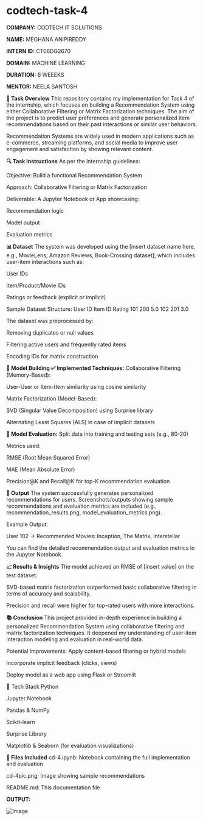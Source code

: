 # codtech-task-4

**COMPANY:** CODTECH IT SOLUTIONS

**NAME:** MEGHANA ANIPIREDDY

**INTERN ID:** CT06DG2670

**DOMAIN:** MACHINE LEARNING

**DURATION:** 6 WEEEKS

**MENTOR:** NEELA SANTOSH

**📝 Task Overview**
This repository contains my implementation for Task 4 of the internship, which focuses on building a Recommendation System using either Collaborative Filtering or Matrix Factorization techniques. The aim of the project is to predict user preferences and generate personalized item recommendations based on their past interactions or similar user behaviors.

Recommendation Systems are widely used in modern applications such as e-commerce, streaming platforms, and social media to improve user engagement and satisfaction by showing relevant content.

**🔍 Task Instructions**
As per the internship guidelines:

Objective: Build a functional Recommendation System

Approach: Collaborative Filtering or Matrix Factorization

Deliverable: A Jupyter Notebook or App showcasing:

Recommendation logic

Model output

Evaluation metrics

**📊 Dataset**
The system was developed using the [insert dataset name here, e.g., MovieLens, Amazon Reviews, Book-Crossing dataset], which includes user-item interactions such as:

User IDs

Item/Product/Movie IDs

Ratings or feedback (explicit or implicit)

Sample Dataset Structure:
User ID	Item ID	Rating
101	200	5.0
102	201	3.0

The dataset was preprocessed by:

Removing duplicates or null values

Filtering active users and frequently rated items

Encoding IDs for matrix construction

**🧠 Model Building
✅ Implemented Techniques:**
Collaborative Filtering (Memory-Based):

User-User or Item-Item similarity using cosine similarity

Matrix Factorization (Model-Based):

SVD (Singular Value Decomposition) using Surprise library

Alternating Least Squares (ALS) in case of implicit datasets

**🧪 Model Evaluation:**
Split data into training and testing sets (e.g., 80-20)

Metrics used:

RMSE (Root Mean Squared Error)

MAE (Mean Absolute Error)

Precision@K and Recall@K for top-K recommendation evaluation

**🎯 Output**
The system successfully generates personalized recommendations for users.
Screenshots/outputs showing sample recommendations and evaluation metrics are included (e.g., recommendation_results.png, model_evaluation_metrics.png).

Example Output:

User 102 → Recommended Movies: Inception, The Matrix, Interstellar

You can find the detailed recommendation output and evaluation metrics in the Jupyter Notebook.

**📈 Results & Insights**
The model achieved an RMSE of [insert value] on the test dataset.

SVD-based matrix factorization outperformed basic collaborative filtering in terms of accuracy and scalability.

Precision and recall were higher for top-rated users with more interactions.

**📚 Conclusion**
This project provided in-depth experience in building a personalized Recommendation System using collaborative filtering and matrix factorization techniques. It deepened my understanding of user-item interaction modeling and evaluation in real-world data.

Potential Improvements:
Apply content-based filtering or hybrid models

Incorporate implicit feedback (clicks, views)

Deploy model as a web app using Flask or Streamlit

🔧 Tech Stack
Python

Jupyter Notebook

Pandas & NumPy

Scikit-learn

Surprise Library

Matplotlib & Seaborn (for evaluation visualizations)

**📁 Files Included**
cd-4.ipynb: Notebook containing the full implementation and evaluation

cd-4pic.png: Image showing sample recommendations

README.md: This documentation file

**OUTPUT:**

![Image](https://github.com/user-attachments/assets/25674366-f490-422a-9ac8-6c881917dcfa)
